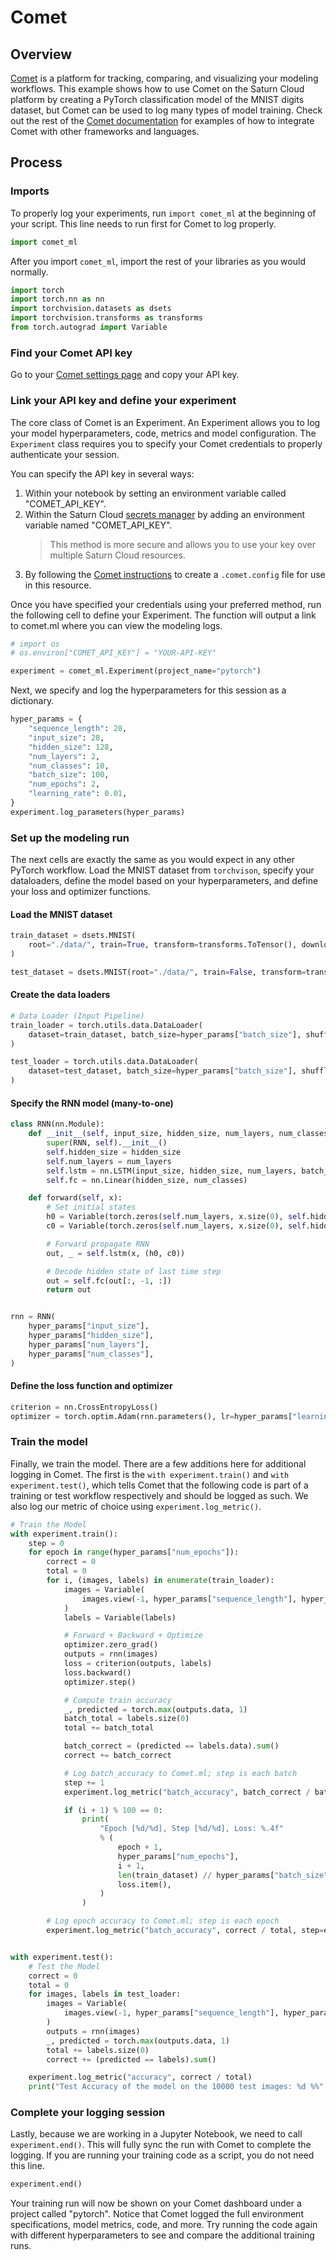 # Comet


## Overview

[Comet](https://www.comet.ml/) is a platform for tracking, comparing, and visualizing your modeling workflows. This example shows how to use Comet on the Saturn Cloud platform by creating a PyTorch classification model of the MNIST digits dataset, but Comet can be used to log many types of model training. Check out the rest of the [Comet documentation](https://www.comet.ml/docs/) for examples of how to integrate Comet with other frameworks and languages. 

## Process

### Imports

To properly log your experiments, run `import comet_ml` at the beginning of your script. This line needs to run first for Comet to log properly.


```python
import comet_ml
```

After you import `comet_ml`, import the rest of your libraries as you would normally.


```python
import torch
import torch.nn as nn
import torchvision.datasets as dsets
import torchvision.transforms as transforms
from torch.autograd import Variable
```

### Find your Comet API key

Go to your [Comet settings page](www.comet.ml/api/my/settings) and copy your API key.

### Link your API key and define your experiment

The core class of Comet is an Experiment. An Experiment allows you to log your model hyperparameters, code, metrics and model configuration.  The `Experiment` class requires you to specify your Comet credentials to properly authenticate your session. 

You can specify the API key in several ways:
1. Within your notebook by setting an environment variable called "COMET_API_KEY".
2. Within the Saturn Cloud [secrets manager](https://saturncloud.io/docs/using-saturn-cloud/credentials/) by adding an environment variable named "COMET_API_KEY". 
    > This method is more secure and allows you to use your key over multiple Saturn Cloud resources.
3. By following the [Comet instructions](https://www.comet.ml/docs/python-sdk/advanced/#non-interactive-setup) to create a `.comet.config` file for use in this resource.

Once you have specified your credentials using your preferred method, run the following cell to define your Experiment. The function will output a link to comet.ml where you can view the modeling logs.


```python
# import os
# os.environ["COMET_API_KEY"] = "YOUR-API-KEY"

experiment = comet_ml.Experiment(project_name="pytorch")
```

Next, we specify and log the hyperparameters for this session as a dictionary.


```python
hyper_params = {
    "sequence_length": 28,
    "input_size": 28,
    "hidden_size": 128,
    "num_layers": 2,
    "num_classes": 10,
    "batch_size": 100,
    "num_epochs": 2,
    "learning_rate": 0.01,
}
experiment.log_parameters(hyper_params)
```

### Set up the modeling run

The next cells are exactly the same as you would expect in any other PyTorch workflow. Load the MNIST dataset from `torchvison`, specify your dataloaders, define the model based on your hyperparameters, and define your loss and optimizer functions.

#### Load the MNIST dataset


```python
train_dataset = dsets.MNIST(
    root="./data/", train=True, transform=transforms.ToTensor(), download=True
)

test_dataset = dsets.MNIST(root="./data/", train=False, transform=transforms.ToTensor())
```

#### Create the data loaders


```python
# Data Loader (Input Pipeline)
train_loader = torch.utils.data.DataLoader(
    dataset=train_dataset, batch_size=hyper_params["batch_size"], shuffle=True
)

test_loader = torch.utils.data.DataLoader(
    dataset=test_dataset, batch_size=hyper_params["batch_size"], shuffle=False
)
```

#### Specify the RNN model (many-to-one)


```python
class RNN(nn.Module):
    def __init__(self, input_size, hidden_size, num_layers, num_classes):
        super(RNN, self).__init__()
        self.hidden_size = hidden_size
        self.num_layers = num_layers
        self.lstm = nn.LSTM(input_size, hidden_size, num_layers, batch_first=True)
        self.fc = nn.Linear(hidden_size, num_classes)

    def forward(self, x):
        # Set initial states
        h0 = Variable(torch.zeros(self.num_layers, x.size(0), self.hidden_size))
        c0 = Variable(torch.zeros(self.num_layers, x.size(0), self.hidden_size))

        # Forward propagate RNN
        out, _ = self.lstm(x, (h0, c0))

        # Decode hidden state of last time step
        out = self.fc(out[:, -1, :])
        return out


rnn = RNN(
    hyper_params["input_size"],
    hyper_params["hidden_size"],
    hyper_params["num_layers"],
    hyper_params["num_classes"],
)
```

#### Define the loss function and optimizer


```python
criterion = nn.CrossEntropyLoss()
optimizer = torch.optim.Adam(rnn.parameters(), lr=hyper_params["learning_rate"])
```

### Train the model

Finally, we train the model. There are a few additions here for additional logging in Comet. The first is the `with experiment.train()` and `with experiment.test()`, which tells Comet that the following code is part of a training or test workflow respectively and should be logged as such. We also log our metric of choice using `experiment.log_metric()`.


```python
# Train the Model
with experiment.train():
    step = 0
    for epoch in range(hyper_params["num_epochs"]):
        correct = 0
        total = 0
        for i, (images, labels) in enumerate(train_loader):
            images = Variable(
                images.view(-1, hyper_params["sequence_length"], hyper_params["input_size"])
            )
            labels = Variable(labels)

            # Forward + Backward + Optimize
            optimizer.zero_grad()
            outputs = rnn(images)
            loss = criterion(outputs, labels)
            loss.backward()
            optimizer.step()

            # Compute train accuracy
            _, predicted = torch.max(outputs.data, 1)
            batch_total = labels.size(0)
            total += batch_total

            batch_correct = (predicted == labels.data).sum()
            correct += batch_correct

            # Log batch_accuracy to Comet.ml; step is each batch
            step += 1
            experiment.log_metric("batch_accuracy", batch_correct / batch_total, step=step)

            if (i + 1) % 100 == 0:
                print(
                    "Epoch [%d/%d], Step [%d/%d], Loss: %.4f"
                    % (
                        epoch + 1,
                        hyper_params["num_epochs"],
                        i + 1,
                        len(train_dataset) // hyper_params["batch_size"],
                        loss.item(),
                    )
                )

        # Log epoch accuracy to Comet.ml; step is each epoch
        experiment.log_metric("batch_accuracy", correct / total, step=epoch)


with experiment.test():
    # Test the Model
    correct = 0
    total = 0
    for images, labels in test_loader:
        images = Variable(
            images.view(-1, hyper_params["sequence_length"], hyper_params["input_size"])
        )
        outputs = rnn(images)
        _, predicted = torch.max(outputs.data, 1)
        total += labels.size(0)
        correct += (predicted == labels).sum()

    experiment.log_metric("accuracy", correct / total)
    print("Test Accuracy of the model on the 10000 test images: %d %%" % (100 * correct / total))
```

### Complete your logging session

Lastly, because we are working in a Jupyter Notebook, we need to call `experiment.end()`. This will fully sync the run with Comet to complete the logging. If you are running your training code as a script, you do not need this line.


```python
experiment.end()
```

Your training run will now be shown on your Comet dashboard under a project called "pytorch". Notice that Comet logged the full environment specifications, model metrics, code, and more. Try running the code again with different hyperparameters to see and compare the additional training runs.
